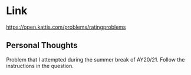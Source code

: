 # Link

https://open.kattis.com/problems/ratingproblems

## Personal Thoughts

Problem that I attempted during the summer break of AY20/21. Follow the instructions in the question.

